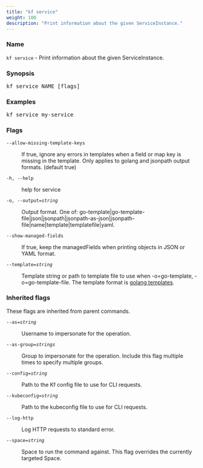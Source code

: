 ```yaml
---
title: "kf service"
weight: 100
description: "Print information about the given ServiceInstance."
---
```

### Name

<code translate="no">kf service</code> - Print information about the given ServiceInstance.

### Synopsis

<pre translate="no">kf service NAME [flags]</pre>

### Examples

<pre translate="no">
kf service my-service</pre>

### Flags

<dl>
<dt><code translate="no">--allow-missing-template-keys</code></dt>
<dd><p>If true, ignore any errors in templates when a field or map key is missing in the template. Only applies to golang and jsonpath output formats. (default true)</p>
</dd>
<dt><code translate="no">-h, --help</code></dt>
<dd><p>help for service</p>
</dd>
<dt><code translate="no">-o, --output=<var translate="no">string</var></code></dt>
<dd><p>Output format. One of: go-template|go-template-file|json|jsonpath|jsonpath-as-json|jsonpath-file|name|template|templatefile|yaml.</p>
</dd>
<dt><code translate="no">--show-managed-fields</code></dt>
<dd><p>If true, keep the managedFields when printing objects in JSON or YAML format.</p>
</dd>
<dt><code translate="no">--template=<var translate="no">string</var></code></dt>
<dd><p>Template string or path to template file to use when -o=go-template, -o=go-template-file. The template format is <a href="http://golang.org/pkg/text/template/#pkg-overview">golang templates</a>.</p>
</dd>
</dl>


### Inherited flags

These flags are inherited from parent commands.

<dl>
<dt><code translate="no">--as=<var translate="no">string</var></code></dt>
<dd><p>Username to impersonate for the operation.</p>
</dd>
<dt><code translate="no">--as-group=<var translate="no">strings</var></code></dt>
<dd><p>Group to impersonate for the operation. Include this flag multiple times to specify multiple groups.</p>
</dd>
<dt><code translate="no">--config=<var translate="no">string</var></code></dt>
<dd><p>Path to the Kf config file to use for CLI requests.</p>
</dd>
<dt><code translate="no">--kubeconfig=<var translate="no">string</var></code></dt>
<dd><p>Path to the kubeconfig file to use for CLI requests.</p>
</dd>
<dt><code translate="no">--log-http</code></dt>
<dd><p>Log HTTP requests to standard error.</p>
</dd>
<dt><code translate="no">--space=<var translate="no">string</var></code></dt>
<dd><p>Space to run the command against. This flag overrides the currently targeted Space.</p>
</dd>
</dl>



